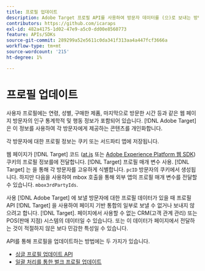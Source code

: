 ```yaml
---
title: 프로필 업데이트
description: Adobe Target 프로필 API를 사용하여 방문자 데이터를 (으)로 보내는 방법 알아보기 [!DNL Target].
contributors: https://github.com/icaraps
exl-id: 482a4175-1d02-47e9-a5c0-dd00e8560773
feature: APIs/SDKs
source-git-commit: 289299a52e5611c0da341f313aa4a447fcf3666a
workflow-type: tm+mt
source-wordcount: '215'
ht-degree: 1%

---
```


# 프로필 업데이트

사용자 프로필에는 연령, 성별, 구매한 제품, 마지막으로 방문한 시간 등과 같은 웹 페이지 방문자의 인구 통계학적 및 행동 정보가 포함되어 있습니다. [!DNL Adobe Target] 은 이 정보를 사용하여 각 방문자에게 제공하는 콘텐츠를 개인화합니다.

각 방문자에 대한 프로필 정보는 쿠키 또는 서드파티 앱에 저장됩니다.

웹 페이지가 [!DNL Target] 코드 ([at.js](/help/dev/implement/client-side/atjs/how-atjs-works/overview.md) 또는 [Adobe Experience Platform 웹 SDK](/help/dev/implement/client-side/aep-web-sdk.md)) 쿠키의 프로필 정보를에 전달합니다. [!DNL Target] 프로필 매개 변수 사용. [!DNL Target] 는 을 통해 각 방문자를 고유하게 식별합니다. `pcID` 방문자의 쿠키에서 생성됩니다. 하지만 다음을 사용하여 mbox 호출을 통해 외부 앱의 프로필 매개 변수를 전달할 수 있습니다. `mbox3rdPartyIds`.

사용 [!DNL Adobe Target] 에 보낼 방문자에 대한 프로필 데이터가 있을 때 프로필 API [!DNL Target] 을 사용하여 페이지 기반 통합의 일부로 보낼 수 없거나 보내지 않으려고 합니다. [!DNL Target]. 페이지에서 사용할 수 없는 CRM(고객 관계 관리) 또는 POS(판매 지점) 시스템의 데이터일 수 있습니다. 또는 이 데이터가 페이지에서 전달하는 것이 적절하지 않은 보다 민감한 특성일 수 있습니다.

API를 통해 프로필을 업데이트하는 방법에는 두 가지가 있습니다.

* [싱글 프로필 업데이트 API](/help/dev/administer/profile-api/profile-single-api.md)
* [일괄 처리를 통한 벌크 프로필 업데이트](/help/dev/administer/profile-api/profile-bulk-api.md)
